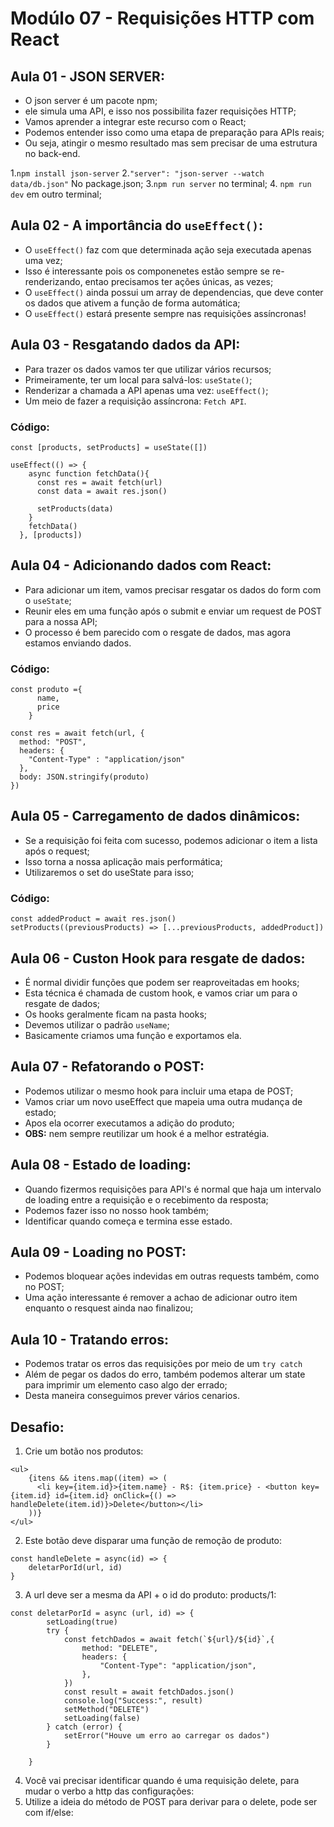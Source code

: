 # Modúlo 07 - Requisições HTTP com React

## Aula 01 - JSON SERVER:

* O json server é um pacote npm;
* ele simula uma API, e isso nos possibilita fazer requisições HTTP;
* Vamos aprender a integrar este recurso com o React;
* Podemos entender isso como uma etapa de preparação para APIs reais;
* Ou seja, atingir o mesmo resultado mas sem precisar de uma estrutura no back-end.

1.`npm install json-server`
2.`"server": "json-server --watch data/db.json"` No package.json;
3.`npm run server` no terminal;
4. `npm run dev` em outro terminal;

## Aula 02 - A importância do `useEffect()`:

* O `useEffect()` faz com que determinada ação seja executada apenas uma vez;
* Isso é interessante pois os componenetes estão sempre se re-renderizando, entao precisamos ter ações únicas, as vezes;
* O `useEffect()` ainda possui um array de dependencias, que deve conter os dados que ativem a função de forma automática;
* O `useEffect()` estará presente sempre nas requisições assíncronas!

## Aula 03 - Resgatando dados da API:

* Para trazer os dados vamos ter que utilizar vários recursos;
* Primeiramente, ter um local para salvá-los: `useState()`;
* Renderizar a chamada a API apenas uma vez: `useEffect()`;
* Um meio de fazer a requisição assíncrona: `Fetch API`.

### Código:
```
const [products, setProducts] = useState([])

useEffect(() => {
    async function fetchData(){
      const res = await fetch(url)
      const data = await res.json()
  
      setProducts(data)
    }
    fetchData()
  }, [products])
```


## Aula 04 - Adicionando dados com React:

* Para adicionar um item, vamos precisar resgatar os dados do form com o `useState`;
* Reunir eles em uma função após o submit e enviar um request de POST para a nossa API;
* O processo é bem parecido com o resgate de dados, mas agora estamos enviando dados.

### Código:
```
const produto ={
      name,
      price
    }

const res = await fetch(url, {
  method: "POST",
  headers: {
    "Content-Type" : "application/json"
  },
  body: JSON.stringify(produto)
})
```

## Aula 05 - Carregamento de dados dinâmicos:

* Se a requisição foi feita com sucesso, podemos adicionar o item a lista após o request;
* Isso torna a nossa aplicação mais performática;
* Utilizaremos o set do useState para isso;

### Código:
```
const addedProduct = await res.json()
setProducts((previousProducts) => [...previousProducts, addedProduct])
```

## Aula 06 - Custon Hook para resgate de dados:

* É normal dividir funções que podem ser reaproveitadas em hooks;
* Esta técnica é chamada de custom hook, e vamos criar um para o resgate de dados;
* Os hooks geralmente ficam na pasta hooks;
* Devemos utilizar o padrão `useName`;
* Basicamente criamos uma função e exportamos ela.

## Aula 07 - Refatorando o POST:

* Podemos utilizar o mesmo hook para incluir uma etapa de POST;
* Vamos criar um novo useEffect que mapeia uma outra mudança de estado;
* Apos ela ocorrer executamos a adição do produto;
* **OBS:** nem sempre reutilizar um hook é a melhor estratégia.

## Aula 08 - Estado de loading:

* Quando fizermos requisições para API's é normal que haja um intervalo de loading entre a requisição e o recebimento da resposta;
* Podemos fazer isso no nosso hook também;
* Identificar quando começa e termina esse estado.

## Aula 09 - Loading no POST:

* Podemos bloquear ações indevidas em outras requests também, como no POST;
* Uma ação interessante é remover a achao de adicionar outro item enquanto o resquest ainda nao finalizou;

## Aula 10 - Tratando erros:

* Podemos tratar os erros das requisições por meio de um `try catch`
* Além de pegar os dados do erro, também podemos alterar um state para imprimir um elemento caso algo der errado;
* Desta maneira conseguimos prever vários cenarios.

## Desafio:
1. Crie um botão nos produtos:
```
<ul>
    {itens && itens.map((item) => (
      <li key={item.id}>{item.name} - R$: {item.price} - <button key={item.id} id={item.id} onClick={() => handleDelete(item.id)}>Delete</button></li>
    ))}
</ul>
```
2. Este botão deve disparar uma função de remoção de produto:
```
const handleDelete = async(id) => {
    deletarPorId(url, id)
}
```
3. A url deve ser a mesma da API + o id do produto: products/1:
```
const deletarPorId = async (url, id) => {
        setLoading(true)
        try {
            const fetchDados = await fetch(`${url}/${id}`,{
                method: "DELETE",
                headers: {
                    "Content-Type": "application/json",
                },
            })
            const result = await fetchDados.json()
            console.log("Success:", result)
            setMethod("DELETE")
            setLoading(false)           
        } catch (error) {
            setError("Houve um erro ao carregar os dados")
        }
        
    }
```
4. Você vai precisar identificar quando é uma requisição delete, para mudar o verbo a http das configurações:
5. Utilize a ideia do método de POST para derivar para o delete, pode ser com if/else:
